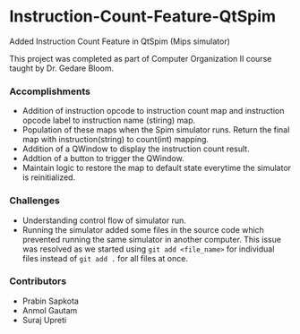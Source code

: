 # Instruction-Count-Feature-QtSpim
Added Instruction Count Feature in QtSpim (Mips simulator)

This project was completed as part of Computer Organization II course taught by Dr. Gedare Bloom.

### Accomplishments
- Addition of instruction opcode to instruction count map and instruction opcode label to instruction name (stiring) map.
- Population of these maps when the Spim simulator runs. Return the final map with instruction(string) to count(int) mapping.
- Addition of a QWindow to display the instruction count result.
- Addtion of a button to trigger the QWindow.
- Maintain logic to restore the map to default state everytime the simulator is reinitialized.

### Challenges
- Understanding control flow of simulator run.
- Running the simulator added some files in the source code which prevented running the same simulator in another computer. This issue was resolved as we started using `git add <file_name>` for individual files instead of `git add .` for all files at once.

### Contributors
- Prabin Sapkota
- Anmol Gautam
- Suraj Upreti
